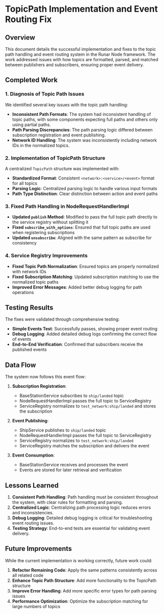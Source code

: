 # TopicPath Implementation and Event Routing Fix

## Overview

This document details the successful implementation and fixes to the topic path handling and event routing system in the Runar Node framework. The work addressed issues with how topics are formatted, parsed, and matched between publishers and subscribers, ensuring proper event delivery.

## Completed Work

### 1. Diagnosis of Topic Path Issues

We identified several key issues with the topic path handling:

- **Inconsistent Path Formats**: The system had inconsistent handling of topic paths, with some components expecting full paths and others only using partial paths.
- **Path Parsing Discrepancies**: The path parsing logic differed between subscription registration and event publishing.
- **Network ID Handling**: The system was inconsistently including network IDs in the normalized topics.

### 2. Implementation of TopicPath Structure

A centralized `TopicPath` structure was implemented with:

- **Standardized Format**: Consistent `<network>:<service>/<event>` format for all topics
- **Parsing Logic**: Centralized parsing logic to handle various input formats
- **Path Type Distinction**: Clear distinction between action and event paths

### 3. Fixed Path Handling in NodeRequestHandlerImpl

- **Updated `publish` Method**: Modified to pass the full topic path directly to the service registry without splitting it
- **Fixed `subscribe_with_options`**: Ensured that full topic paths are used when registering subscriptions
- **Updated `unsubscribe`**: Aligned with the same pattern as subscribe for consistency

### 4. Service Registry Improvements

- **Fixed Topic Path Normalization**: Ensured topics are properly normalized with network IDs
- **Fixed Subscription Matching**: Updated subscription matching to use the normalized topic paths
- **Improved Error Messages**: Added better debug logging for path operations

## Testing Results

The fixes were validated through comprehensive testing:

- **Simple Events Test**: Successfully passes, showing proper event routing
- **Debug Logging**: Added detailed debug logs confirming the correct flow of events
- **End-to-End Verification**: Confirmed that subscribers receive the published events

## Data Flow

The system now follows this event flow:

1. **Subscription Registration**:
   - BaseStationService subscribes to `ship/landed` topic
   - NodeRequestHandlerImpl passes the full topic to ServiceRegistry
   - ServiceRegistry normalizes to `test_network:ship/landed` and stores the subscription

2. **Event Publishing**:
   - ShipService publishes to `ship/landed` topic
   - NodeRequestHandlerImpl passes the full topic to ServiceRegistry
   - ServiceRegistry normalizes to `test_network:ship/landed`
   - ServiceRegistry matches the subscription and delivers the event

3. **Event Consumption**:
   - BaseStationService receives and processes the event
   - Events are stored for later retrieval and verification

## Lessons Learned

1. **Consistent Path Handling**: Path handling must be consistent throughout the system, with clear rules for formatting and parsing.
2. **Centralized Logic**: Centralizing path processing logic reduces errors and inconsistencies.
3. **Debug Logging**: Detailed debug logging is critical for troubleshooting event routing issues.
4. **Testing Strategy**: End-to-end tests are essential for validating event delivery.

## Future Improvements

While the current implementation is working correctly, future work could:

1. **Refactor Remaining Code**: Apply the same patterns consistently across all related code
2. **Enhance Topic Path Structure**: Add more functionality to the TopicPath structure
3. **Improve Error Handling**: Add more specific error types for path parsing issues
4. **Performance Optimization**: Optimize the subscription matching for large numbers of topics 